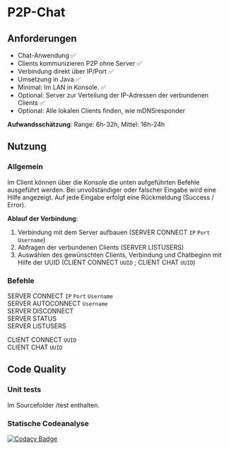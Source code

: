 
# P2P-Chat
## Anforderungen
- Chat-Anwendung :white_check_mark:
- Clients kommunizieren P2P ohne Server :white_check_mark:
- Verbindung direkt über IP/Port :white_check_mark:
- Umsetzung in Java :white_check_mark:
- Minimal: Im LAN in Konsole. :white_check_mark:
- Optional: Server zur Verteilung der IP-Adressen der verbundenen Clients :white_check_mark:
- Optional: Alle lokalen Clients finden, wie mDNSresponder

**Aufwandsschätzung**: Range: 6h-32h, Mittel: 16h-24h
## Nutzung
### Allgemein
Im Client können über die Konsole die unten aufgeführten Befehle ausgeführt werden. Bei unvollständiger oder falscher Eingabe wird eine Hilfe angezeigt. Auf jede Eingabe erfolgt eine Rückmeldung (Success / Error).

**Ablauf der Verbindung**:
1. Verbindung mit dem Server aufbauen (SERVER CONNECT `IP` `Port` `Username`)
2. Abfragen der verbundenen Clients (SERVER LISTUSERS)
3. Auswählen des gewünschten Clients, Verbindung und Chatbeginn mit Hilfe der UUID (CLIENT CONNECT `UUID` ; CLIENT CHAT `UUID`)
### Befehle
SERVER CONNECT `IP` `Port` `Username`  
SERVER AUTOCONNECT `Username`  
SERVER DISCONNECT  
SERVER STATUS  
SERVER LISTUSERS  

CLIENT CONNECT `UUID`  
CLIENT CHAT `UUID`  
## Code Quality
### Unit tests
Im Sourcefolder /test enthalten.
### Statische Codeanalyse
[![Codacy Badge](https://api.codacy.com/project/badge/Grade/eff6c445838342ac9466d8288060e00b)](https://app.codacy.com/gh/PatrickB2109/p2pchat?utm_source=github.com&utm_medium=referral&utm_content=PatrickB2109/p2pchat&utm_campaign=Badge_Grade_Settings)

